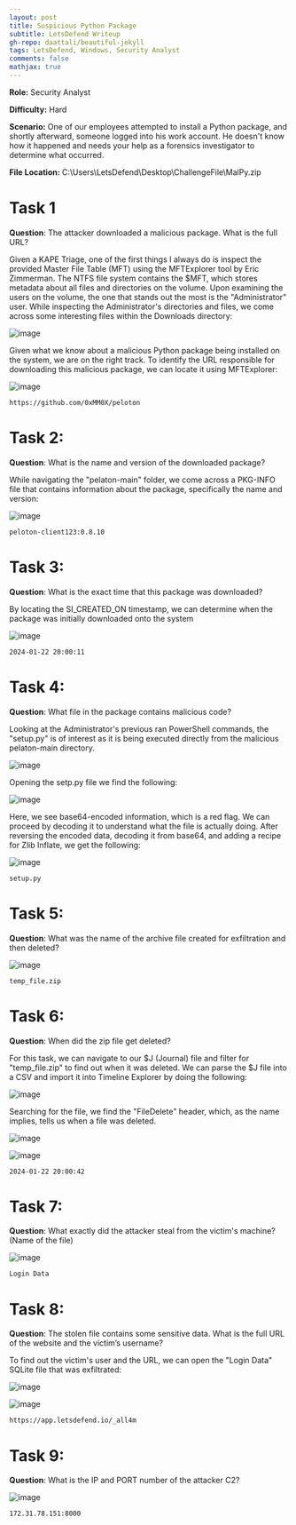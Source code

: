 ```yaml
---
layout: post
title: Suspicious Python Package
subtitle: LetsDefend Writeup
gh-repo: daattali/beautiful-jekyll
tags: LetsDefend, Windows, Security Analyst
comments: false
mathjax: true
---
```


**Role:** Security Analyst

**Difficulty:** Hard

**Scenario:** One of our employees attempted to install a Python package, and shortly afterward, someone logged into his work account. He doesn't know how it happened and needs your help as a forensics investigator to determine what occurred.

**File Location:** C:\Users\LetsDefend\Desktop\ChallengeFile\MalPy.zip

# Task 1
**Question**: The attacker downloaded a malicious package. What is the full URL?

Given a KAPE Triage, one of the first things I always do is inspect the provided Master File Table (MFT) using the MFTExplorer tool by Eric Zimmerman. The NTFS file system contains the $MFT, which stores metadata about all files and directories on the volume. Upon examining the users on the volume, the one that stands out the most is the "Administrator" user. While inspecting the Administrator's directories and files, we come across some interesting files within the Downloads directory:

![image](/assets/img/SPF1.png)

Given what we know about a malicious Python package being installed on the system, we are on the right track. To identify the URL responsible for downloading this malicious package, we can locate it using MFTExplorer:

![image](/assets/img/SPF2.png)

~~~
https://github.com/0xMM0X/peloton
~~~

# Task 2: 
**Question**: What is the name and version of the downloaded package?

While navigating the "pelaton-main" folder, we come across a PKG-INFO file that contains information about the package, specifically the name and version:

![image](/assets/img/SPF3.png)

~~~
peloton-client123:0.8.10
~~~

# Task 3:
**Question**: What is the exact time that this package was downloaded?

By locating the SI_CREATED_ON timestamp, we can determine when the package was initially downloaded onto the system

![image](/assets/img/SPF4.png)

~~~
2024-01-22 20:00:11
~~~

# Task 4: 
**Question**: What file in the package contains malicious code?

Looking at the Administrator's previous ran PowerShell commands, the "setup.py" is of interest as it is being executed directly from the malicious pelaton-main  directory. 

![image](/assets/img/SPF5.png)

Opening the setp.py file we find the following: 

![image](/assets/img/SPF6.png)

Here, we see base64-encoded information, which is a red flag. We can proceed by decoding it to understand what the file is actually doing. After reversing the encoded data, decoding it from base64, and adding a recipe for Zlib Inflate, we get the following:

![image](/assets/img/SPF7.png)

~~~
setup.py
~~~

# Task 5:
**Question**: What was the name of the archive file created for exfiltration and then deleted?

![image](/assets/img/SPF8.png)

~~~
temp_file.zip
~~~

# Task 6: 
**Question**: When did the zip file get deleted?

For this task, we can navigate to our $J (Journal) file and filter for "temp_file.zip" to find out when it was deleted. We can parse the $J file into a CSV and import it into Timeline Explorer by doing the following:

![image](/assets/img/SPF9.png)

Searching for the file, we find the "FileDelete" header, which, as the name implies, tells us when a file was deleted.

![image](/assets/img/SPF10.png)

![image](/assets/img/SPF11.png)

~~~
2024-01-22 20:00:42
~~~

# Task 7: 
**Question**: What exactly did the attacker steal from the victim's machine? (Name of the file)

![image](/assets/img/SPF12.png)

~~~
Login Data
~~~

# Task 8: 
**Question**: The stolen file contains some sensitive data. What is the full URL of the website and the victim’s username?

To find out the victim's user and the URL, we can open the "Login Data" SQLite file that was exfiltrated:

![image](/assets/img/SPF13.png)

![image](/assets/img/SPF14.png)

~~~
https://app.letsdefend.io/_all4m
~~~

# Task 9: 
**Question**: What is the IP and PORT number of the attacker C2?

![image](/assets/img/SPF15.png)

~~~
172.31.78.151:8000
~~~

